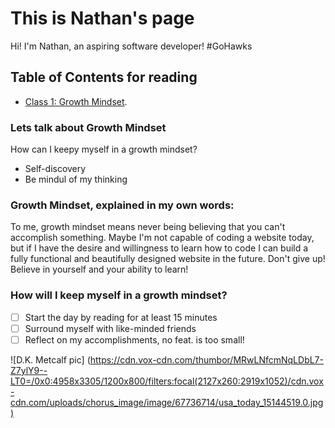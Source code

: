 # This is Nathan's page
Hi! I'm Nathan, an aspiring software developer! #GoHawks



## Table of Contents for reading
- [Class 1: Growth Mindset](https://growthmindset.org/).

### Lets talk about Growth Mindset

How can I keepy myself in a growth mindset?

- Self-discovery
- Be mindul of my thinking

### Growth Mindset, explained in my own words:

To me, growth mindset means never being believing that you can't accomplish something. Maybe I'm not capable of coding a website today, but if I have the desire and willingness to learn how to code I can build a fully functional and beautifully designed website in the future. Don't give up! Believe in yourself and your ability to learn!

### How will I keep myself in a growth mindset?

- [ ] Start the day by reading for at least 15 minutes
- [ ] Surround myself with like-minded friends
- [ ] Reflect on my accomplishments, no feat. is too small!

![D.K. Metcalf pic] (https://cdn.vox-cdn.com/thumbor/MRwLNfcmNqLDbL7-Z7ylY9--LT0=/0x0:4958x3305/1200x800/filters:focal(2127x260:2919x1052)/cdn.vox-cdn.com/uploads/chorus_image/image/67736714/usa_today_15144519.0.jpg)


